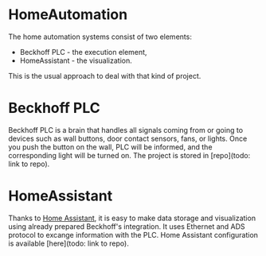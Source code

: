 # HomeAutomation 
The home automation systems consist of two elements:
* Beckhoff PLC - the execution element,
* HomeAssistant - the visualization.

This is the usual approach to deal with that kind of project. 

# Beckhoff PLC
Beckhoff PLC is a brain that handles all signals coming from or going to devices such as wall buttons, door contact sensors, fans, or lights. Once you push the button on the wall, PLC will be informed, and the corresponding light will be turned on. The project is stored in [repo](todo: link to repo).


# HomeAssistant
Thanks to [Home Assistant](https://www.home-assistant.io/), it is easy to make data storage and visualization using already prepared Beckhoff's integration. It uses Ethernet and ADS protocol to excange information with the PLC. Home Assistant configuration is available [here](todo: link to repo).
